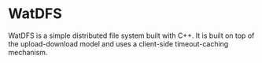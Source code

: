 # WatDFS

WatDFS is a simple distributed file system built with C++. It is built on top of the upload-download model and uses a client-side timeout-caching mechanism.


